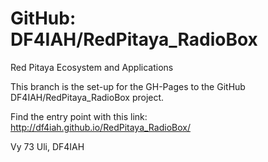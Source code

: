 # GitHub: DF4IAH/RedPitaya_RadioBox
Red Pitaya Ecosystem and Applications

This branch is the set-up for the GH-Pages to the GitHub DF4IAH/RedPitaya_RadioBox project. 

Find the entry point with this link:
  http://df4iah.github.io/RedPitaya_RadioBox/
  
Vy 73
  Uli, DF4IAH
